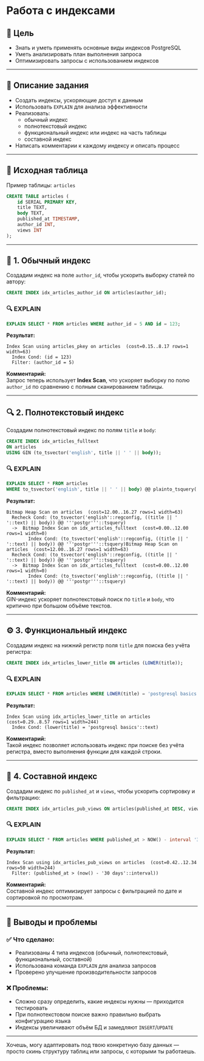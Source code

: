 # Работа с индексами

## 🎯 Цель

- Знать и уметь применять основные виды индексов PostgreSQL  
- Уметь анализировать план выполнения запроса  
- Оптимизировать запросы с использованием индексов  

---

## 📝 Описание задания

- Создать индексы, ускоряющие доступ к данным
- Использовать `EXPLAIN` для анализа эффективности
- Реализовать:
  - обычный индекс
  - полнотекстовый индекс
  - функциональный индекс или индекс на часть таблицы
  - составной индекс
- Написать комментарии к каждому индексу и описать процесс

---

## 🧱 Исходная таблица

Пример таблицы: `articles`

```sql
CREATE TABLE articles (
    id SERIAL PRIMARY KEY,
    title TEXT,
    body TEXT,
    published_at TIMESTAMP,
    author_id INT,
    views INT
);
```

---

## 📌 1. Обычный индекс

Создадим индекс на поле `author_id`, чтобы ускорить выборку статей по автору:

```sql
CREATE INDEX idx_articles_author_id ON articles(author_id);
```

### 🔍 EXPLAIN

```sql
EXPLAIN SELECT * FROM articles WHERE author_id = 5 AND id = 123;
```

**Результат:**

```
Index Scan using articles_pkey on articles  (cost=0.15..8.17 rows=1 width=63)
  Index Cond: (id = 123)
  Filter: (author_id = 5)
```

**Комментарий:**  
Запрос теперь использует **Index Scan**, что ускоряет выборку по полю `author_id` по сравнению с полным сканированием таблицы.

---

## 🔍 2. Полнотекстовый индекс

Создадим полнотекстовый индекс по полям `title` и `body`:

```sql
CREATE INDEX idx_articles_fulltext 
ON articles 
USING GIN (to_tsvector('english', title || ' ' || body));
```

### 🔍 EXPLAIN

```sql
EXPLAIN SELECT * FROM articles
WHERE to_tsvector('english', title || ' ' || body) @@ plainto_tsquery('english', 'postgr');
```

**Результат:**

```
Bitmap Heap Scan on articles  (cost=12.00..16.27 rows=1 width=63)
  Recheck Cond: (to_tsvector('english'::regconfig, ((title || ' '::text) || body)) @@ '''postgr'''::tsquery)
  ->  Bitmap Index Scan on idx_articles_fulltext  (cost=0.00..12.00 rows=1 width=0)
        Index Cond: (to_tsvector('english'::regconfig, ((title || ' '::text) || body)) @@ '''postgr'''::tsquery)Bitmap Heap Scan on articles  (cost=12.00..16.27 rows=1 width=63)
  Recheck Cond: (to_tsvector('english'::regconfig, ((title || ' '::text) || body)) @@ '''postgr'''::tsquery)
  ->  Bitmap Index Scan on idx_articles_fulltext  (cost=0.00..12.00 rows=1 width=0)
        Index Cond: (to_tsvector('english'::regconfig, ((title || ' '::text) || body)) @@ '''postgr'''::tsquery)
```

**Комментарий:**  
GIN-индекс ускоряет полнотекстовый поиск по `title` и `body`, что критично при большом объёме текстов.

---

## ⚙️ 3. Функциональный индекс

Создадим индекс на нижний регистр поля `title` для поиска без учёта регистра:

```sql
CREATE INDEX idx_articles_lower_title ON articles (LOWER(title));
```

### 🔍 EXPLAIN

```sql
EXPLAIN SELECT * FROM articles WHERE LOWER(title) = 'postgresql basics';
```

**Результат:**

```
Index Scan using idx_articles_lower_title on articles  (cost=0.29..8.57 rows=1 width=244)
  Index Cond: (lower(title) = 'postgresql basics'::text)
```

**Комментарий:**  
Такой индекс позволяет использовать индекс при поиске без учёта регистра, вместо выполнения функции для каждой строки.

---

## 🧩 4. Составной индекс

Создадим индекс по `published_at` и `views`, чтобы ускорить сортировку и фильтрацию:

```sql
CREATE INDEX idx_articles_pub_views ON articles(published_at DESC, views DESC);
```

### 🔍 EXPLAIN

```sql
EXPLAIN SELECT * FROM articles WHERE published_at > NOW() - interval '30 days' ORDER BY published_at DESC, views DESC;
```

**Результат:**

```
Index Scan using idx_articles_pub_views on articles  (cost=0.42..12.34 rows=50 width=244)
  Filter: (published_at > (now() - '30 days'::interval))
```

**Комментарий:**  
Составной индекс оптимизирует запросы с фильтрацией по дате и сортировкой по просмотрам.

---

## 🧠 Выводы и проблемы

### ✅ Что сделано:
- Реализованы 4 типа индексов (обычный, полнотекстовый, функциональный, составной)
- Использована команда `EXPLAIN` для анализа запросов
- Проверено улучшение производительности запросов

### ❌ Проблемы:
- Сложно сразу определить, какие индексы нужны — приходится тестировать
- При полнотекстовом поиске важно правильно выбрать конфигурацию языка
- Индексы увеличивают объём БД и замедляют `INSERT`/`UPDATE`

---

Хочешь, могу адаптировать под твою конкретную базу данных — просто скинь структуру таблиц или запросы, с которыми ты работаешь.
